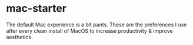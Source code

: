 # mac-starter
The default Mac experience is a bit pants. These are the preferences I use after every clean install of MacOS to increase productivity &amp; improve aesthetics.
